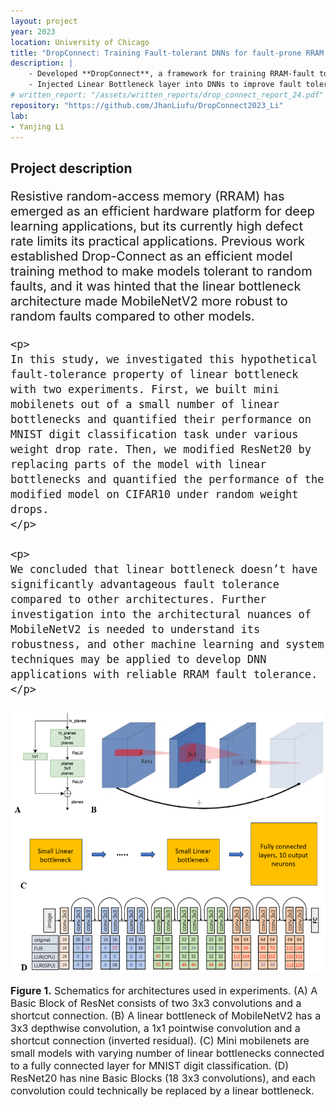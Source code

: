 ```yaml
---
layout: project
year: 2023
location: University of Chicago
title: "DropConnect: Training Fault-tolerant DNNs for fault-prone RRAM deployment"
description: |
    - Developed **DropConnect**, a framework for training RRAM-fault tolerant DNNs
    - Injected Linear Bottleneck layer into DNNs to improve fault tolerance
# written_report: "/assets/written_reports/drop_connect_report_24.pdf"
repository: "https://github.com/JhanLiufu/DropConnect2023_Li"
lab: 
- Yanjing Li
---
```

## Project description
<div style="font-size: 20px;">
    <p>
    Resistive random-access memory (RRAM) has emerged as an efficient hardware
    platform for deep learning applications, but its currently high defect rate limits its practical
    applications. Previous work established Drop-Connect as an efficient model training method to
    make models tolerant to random faults, and it was hinted that the linear bottleneck architecture
    made MobileNetV2 more robust to random faults compared to other models.
    </p> 

    <p>
    In this study, we investigated this hypothetical fault-tolerance property of linear bottleneck with two experiments. First, we built mini mobilenets out of a small number of linear bottlenecks and quantified their performance on MNIST digit classification task under various weight drop rate. Then, we modified ResNet20 by replacing parts of the model with linear bottlenecks and quantified the performance of the modified model on CIFAR10 under random weight drops. 
    </p>

    <p>
    We concluded that linear bottleneck doesn’t have significantly advantageous fault tolerance compared to other architectures. Further investigation into the architectural nuances of MobileNetV2 is needed to understand its robustness, and other machine learning and system techniques may be applied to develop DNN applications with reliable RRAM fault tolerance.
    </p>
</div>

<div align="center">
    <img src="/assets/images/dropconnect_graphical_abstract.png" alt="Example Image" width="800"/>
    <p style="text-align: left; font-size: 16px;">
        <strong>Figure 1.</strong> Schematics for architectures used in experiments. (A) A Basic Block of ResNet consists of two 3x3 convolutions and a shortcut connection. (B) A linear bottleneck of MobileNetV2 has a 3x3 depthwise convolution, a 1x1 pointwise convolution and a shortcut connection (inverted residual). (C) Mini mobilenets are small models with varying number of linear bottlenecks connected to a fully connected layer for MNIST digit classification. (D) ResNet20 has nine Basic Blocks (18 3x3 convolutions), and each convolution could technically be replaced by a linear bottleneck.   
    </p>
<div>